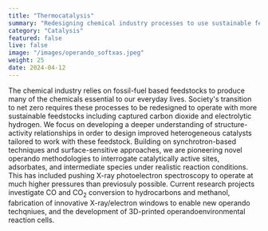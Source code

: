 ```yaml
---
title: "Thermocatalysis"
summary: "Redesigning chemical industry processes to use sustainable feedstocks instead of fossil fuels."
category: "Catalysis"
featured: false
live: false
image: "/images/operando_softxas.jpeg"
weight: 25
date: 2024-04-12
---
```


The chemical industry relies on fossil-fuel based feedstocks to produce many of the chemicals essential to our everyday lives. Society's transition to net zero requires these processes to be redesigned to operate with more sustainable feedstocks including captured carbon dioxide and electrolytic hydrogen. We focus on developing a deeper understanding of structure-activity relationships in order to design improved heterogeneous catalysts tailored to work with these feedstock. Building on synchrotron-based techniques and surface-sensitive approaches, we are pioneering novel operando methodologies to interrogate catalytically active sites, adsorbates, and intermediate species under realistic reaction conditions. This has included pushing X-ray photoelectron spectroscopy to operate at much higher pressures than previosuly possible. Current research projects investigate CO and CO<sub>2</sub> conversion to hydrocarbons and methanol, fabrication of innovative X-ray/electron windows to enable new operando techqniues, and the development of 3D-printed operandoenvironmental reaction cells.
